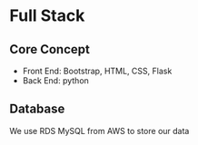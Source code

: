 # Full Stack

## Core Concept

- Front End: Bootstrap, HTML, CSS, Flask
- Back End: python

## Database

We use RDS MySQL from AWS to store our data
